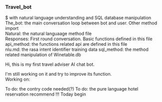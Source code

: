 ### Travel_bot   
$ with natural language understanding and SQL database manipulation  
The_bot: the main conversation loop between bot and user. Other method import  
Natural: the natural languaage method file  
Responses: First round conversation. Basic functions defined in this file  
api_method: the functions related api are defined in this file    
nlu.md: the rasa intent identifier training data 
sql_method: the method related manipulation of Winetable.db  


Hi, this is my first travel adviser AI chat bot. 
  
   
I'm still working on it and try to improve its function.  
Working on:  

 To do: the contry code needed(?)
 To do: the pure language hotel reservation recommend !!!
 Today begin